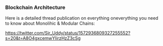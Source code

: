 ### Blockchain Architecture

Here is a detailed thread publication on everything oneverything you need to know about Monolihic & Modular Chains:

 https://twitter.com/Sir_Uddy/status/1572936809327255552?s=20&t=A8O4gxcemwYIirzHzZ3cSg
